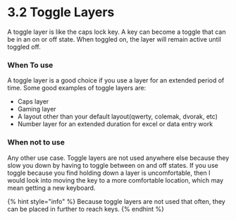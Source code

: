 # 3.2 Toggle Layers

A toggle layer is like the caps lock key. A key can become a toggle that can be in an on or off state. When toggled on, the layer will remain active until toggled off.&#x20;

### When To use

A toggle layer is a good choice if you use a layer for an extended period of time. Some good examples of toggle layers are:

* Caps layer
* Gaming layer
* A layout other than your default layout(qwerty, colemak, dvorak, etc)
* Number layer for an extended duration for excel or data entry work

### When not to use

Any other use case. Toggle layers are not used anywhere else because they slow you down by having to toggle between on and off states. If you use toggle because you find holding down a layer is uncomfortable, then I would look into moving the key to a more comfortable location, which may mean getting a new keyboard.

{% hint style="info" %}
Because toggle layers are not used that often, they can be placed in further to reach keys.
{% endhint %}
